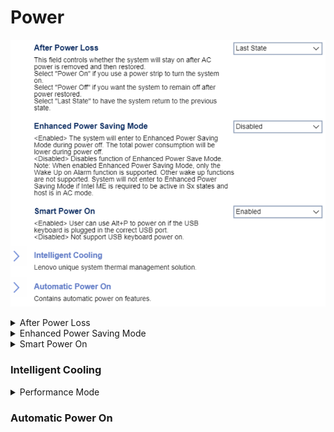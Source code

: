 # Power #

![](./img/thinkcenter_power.png)

<details><summary>After Power Loss</summary>

Whether the system will stay on after AC
power is removed and then restored.

One of 3 possible options:

1. **Last State** - return to the previous state. Default.
2.  Power Off - remain off.
3.  Power On - turn on.

<!-- TODO: add WMI
| WMI Setting name | Values | SVP Req'd | AMD/Intel |
|:---|:---|:---|:---|
| AfterPowerLoss | setting_values | yes_no | amd_intel |
-->

**Note:**  Select "Power on" it you use a power strip to turn the system on.

</details>

<details><summary>Enhanced Power Saving Mode</summary>

The total power consumption is lower during power off.
One of 2 possible options for Enhanced Power Saving Mode:

1. **Disabled** - disables Enhanced Power Saving Mode. Default.
2.  Enabled - enables Enhanced Power Saving Mode.

<!-- 
| WMI Setting name | Values | SVP Req'd | AMD/Intel |
|:---|:---|:---|:---|
| EnhancedPowerSavingMode | setting_values | yes_no | amd_intel |
-->

**Note:** In enhanced power saving mode, only the `Wake up on Alarm` function is supported. Other wake up functions are not. System will not enter `Enhanced Power Saving Mode` if Intel ME is required to be active in Sx states and host is in AC mode. .

</details>

<details><summary>Smart Power On</summary>

When enabled, the user can use `Alt+P` to power on if a USB keyboard is plugged in the correct USB port.

One of 2 possible options for Smart Power On:

1.  **Enabled** - enables Smart Power On. Default.
2.  Disabled - disables Smart Power On.

<!-- TODO: add WMI
| WMI Setting name | Values | SVP Req'd | AMD/Intel |
|:---|:---|:---|:---|
| SmartPowerOn | setting_values | yes_no | amd_intel |
-->

</details>

### Intelligent Cooling  ###

<details><summary>Performance Mode</summary>


One of 3 possible options for cooling performance:

1. **Best Performance** - The system will run at best system performance with normal acoustic level. Default.
2. Best Experience - The system will with balanced noise and better performance.
3. Full Speed - All fans in the system will run at full speed.

<!-- TODO: add WMI
| WMI Setting name | Values | SVP Req'd | AMD/Intel |
|:---|:---|:---|:---|
| IntelligentCoolingPerformanceMode | setting_values | yes_no | amd_intel |
-->

</details>


### Automatic Power On  ###

